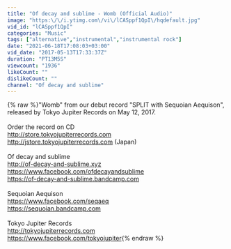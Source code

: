 ```yaml
---
title: "Of decay and sublime - Womb (Official Audio)"
image: "https:\/\/i.ytimg.com\/vi\/lCASppf1QpI\/hqdefault.jpg"
vid_id: "lCASppf1QpI"
categories: "Music"
tags: ["alternative","instrumental","instrumental rock"]
date: "2021-06-18T17:08:03+03:00"
vid_date: "2017-05-13T17:33:37Z"
duration: "PT13M5S"
viewcount: "1936"
likeCount: ""
dislikeCount: ""
channel: "Of decay and sublime"
---
```

{% raw %}&quot;Womb&quot; from our debut record &quot;SPLIT with Sequoian Aequison&quot;, released by Tokyo Jupiter Records on May 12, 2017.<br /><br />Order the record on CD<br /><a rel="nofollow" target="blank" href="http://store.tokyojupiterrecords.com">http://store.tokyojupiterrecords.com</a><br /><a rel="nofollow" target="blank" href="http://jstore.tokyojupiterrecords.com">http://jstore.tokyojupiterrecords.com</a> (Japan)<br /><br />Of decay and sublime<br /><a rel="nofollow" target="blank" href="http://of-decay-and-sublime.xyz">http://of-decay-and-sublime.xyz</a><br /><a rel="nofollow" target="blank" href="https://www.facebook.com/ofdecayandsublime">https://www.facebook.com/ofdecayandsublime</a><br /><a rel="nofollow" target="blank" href="https://of-decay-and-sublime.bandcamp.com">https://of-decay-and-sublime.bandcamp.com</a><br /><br />Sequoian Aequison<br /><a rel="nofollow" target="blank" href="https://www.facebook.com/seqaeq">https://www.facebook.com/seqaeq</a><br /><a rel="nofollow" target="blank" href="https://sequoian.bandcamp.com">https://sequoian.bandcamp.com</a><br /><br />Tokyo Jupiter Records<br /><a rel="nofollow" target="blank" href="http://tokyojupiterrecords.com">http://tokyojupiterrecords.com</a><br /><a rel="nofollow" target="blank" href="https://www.facebook.com/tokyojupiter">https://www.facebook.com/tokyojupiter</a>{% endraw %}

